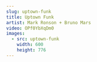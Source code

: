 ```yaml
---
slug: uptown-funk
title: Uptown Funk
artist: Mark Ronson + Bruno Mars
video: OPf0YbXqDm0
images:
  - src: uptown-funk
    width: 600
    height: 776
---
```

